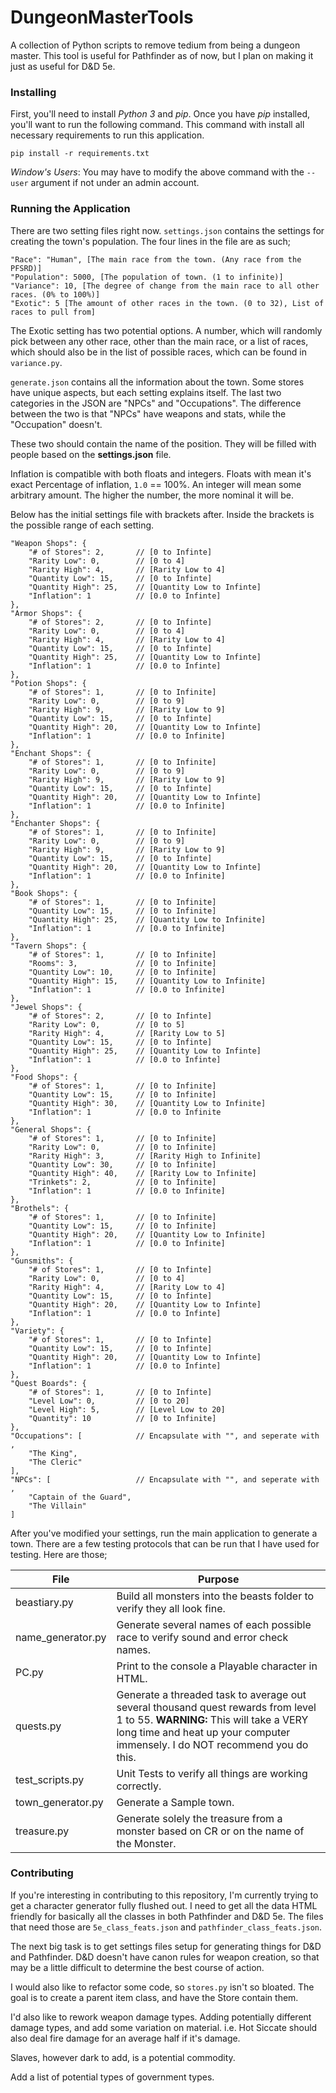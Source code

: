 # DungeonMasterTools
A collection of Python scripts to remove tedium from being a dungeon master. This tool is useful for Pathfinder as of now, but I plan on making it just as useful for D&amp;D 5e.

### Installing 
First, you'll need to install *Python 3* and *pip*. Once you have *pip* installed, you'll want to run the following command. This command with install all necessary requirements to run this application. 

    pip install -r requirements.txt

_Window's Users_: You may have to modify the above command with the ```--user``` argument if not under an admin account.

### Running the Application

There are two setting files right now. `settings.json` contains the settings for creating the town's population. The four lines in the file are as such;

    "Race": "Human", [The main race from the town. (Any race from the PFSRD)]
    "Population": 5000, [The population of town. (1 to infinite)]
    "Variance": 10, [The degree of change from the main race to all other races. (0% to 100%)]
    "Exotic": 5 [The amount of other races in the town. (0 to 32), List of races to pull from]

The Exotic setting has two potential options. A number, which will randomly pick between any other race, other than the main race, or a list of races, which should also be in the list of possible races, which can be found in `variance.py`.

`generate.json` contains all the information about the town. Some stores have unique aspects, but each setting explains itself. The last two categories in the JSON are "NPCs" and "Occupations". The difference between the two is that "NPCs" have weapons and stats, while the "Occupation" doesn't. 

These two should contain the name of the position. They will be filled with people based on the **settings.json** file.

Inflation is compatible with both floats and integers. Floats with mean it's exact Percentage of inflation, `1.0` == 100%. An integer will mean some arbitrary amount. The higher the number, the more nominal it will be.

Below has the initial settings file with brackets after. Inside the brackets is the possible range of each setting.

    "Weapon Shops": {
        "# of Stores": 2,       // [0 to Infinte]
        "Rarity Low": 0,        // [0 to 4]
        "Rarity High": 4,       // [Rarity Low to 4]
        "Quantity Low": 15,     // [0 to Infinte]
        "Quantity High": 25,    // [Quantity Low to Infinte]
        "Inflation": 1          // [0.0 to Infinte]
    },
    "Armor Shops": {
        "# of Stores": 2,       // [0 to Infinte]
        "Rarity Low": 0,        // [0 to 4]
        "Rarity High": 4,       // [Rarity Low to 4]
        "Quantity Low": 15,     // [0 to Infinte]
        "Quantity High": 25,    // [Quantity Low to Infinte]
        "Inflation": 1          // [0.0 to Infinte]
    },
    "Potion Shops": {
        "# of Stores": 1,       // [0 to Infinite]
        "Rarity Low": 0,        // [0 to 9]
        "Rarity High": 9,       // [Rarity Low to 9]
        "Quantity Low": 15,     // [0 to Infinte]
        "Quantity High": 20,    // [Quantity Low to Infinte]
        "Inflation": 1          // [0.0 to Infinite]
    },
    "Enchant Shops": {
        "# of Stores": 1,       // [0 to Infinite]
        "Rarity Low": 0,        // [0 to 9]
        "Rarity High": 9,       // [Rarity Low to 9]
        "Quantity Low": 15,     // [0 to Infinte]
        "Quantity High": 20,    // [Quantity Low to Infinte]
        "Inflation": 1          // [0.0 to Infinite]
    },
    "Enchanter Shops": {
        "# of Stores": 1,       // [0 to Infinite]
        "Rarity Low": 0,        // [0 to 9]
        "Rarity High": 9,       // [Rarity Low to 9]
        "Quantity Low": 15,     // [0 to Infinte]
        "Quantity High": 20,    // [Quantity Low to Infinte]
        "Inflation": 1          // [0.0 to Infinite]
    },
    "Book Shops": {
        "# of Stores": 1,       // [0 to Infinite]
        "Quantity Low": 15,     // [0 to Infinite]
        "Quantity High": 25,    // [Quantity Low to Infinite]
        "Inflation": 1          // [0.0 to Infinite]
    },
    "Tavern Shops": {
        "# of Stores": 1,       // [0 to Infinite]
        "Rooms": 3,             // [0 to Infinite]
        "Quantity Low": 10,     // [0 to Infinite]
        "Quantity High": 15,    // [Quantity Low to Infinite]
        "Inflation": 1          // [0.0 to Infinite]
    },
    "Jewel Shops": {
        "# of Stores": 2,       // [0 to Infinte]
        "Rarity Low": 0,        // [0 to 5]
        "Rarity High": 4,       // [Rarity Low to 5]
        "Quantity Low": 15,     // [0 to Infinte]
        "Quantity High": 25,    // [Quantity Low to Infinte]
        "Inflation": 1          // [0.0 to Infinte]
    },
    "Food Shops": {
        "# of Stores": 1,       // [0 to Infinite]
        "Quantity Low": 15,     // [0 to Infinite]
        "Quantity High": 30,    // [Quantity Low to Infinite]
        "Inflation": 1          // [0.0 to Infinite
    },
    "General Shops": {
        "# of Stores": 1,       // [0 to Infinite]
        "Rarity Low": 0,        // [0 to Infinite]
        "Rarity High": 3,       // [Rarity High to Infinite]
        "Quantity Low": 30,     // [0 to Infinite]
        "Quantity High": 40,    // [Rarity Low to Infinite]
        "Trinkets": 2,          // [0 to Infinite]
        "Inflation": 1          // [0.0 to Infinite]
    },
    "Brothels": {
        "# of Stores": 1,       // [0 to Infinite]
        "Quantity Low": 15,     // [0 to Infinite]
        "Quantity High": 20,    // [Quantity Low to Infinite]
        "Inflation": 1          // [0.0 to Infinite]
    },
    "Gunsmiths": {
        "# of Stores": 1,       // [0 to Infinte]
        "Rarity Low": 0,        // [0 to 4]
        "Rarity High": 4,       // [Rarity Low to 4]
        "Quantity Low": 15,     // [0 to Infinte]
        "Quantity High": 20,    // [Quantity Low to Infinte]
        "Inflation": 1          // [0.0 to Infinte]
    },
    "Variety": {
        "# of Stores": 1,       // [0 to Infinte]
        "Quantity Low": 15,     // [0 to Infinte]
        "Quantity High": 20,    // [Quantity Low to Infinte]
        "Inflation": 1          // [0.0 to Infinte]
    },
    "Quest Boards": {
        "# of Stores": 1,       // [0 to Infinte]
        "Level Low": 0,         // [0 to 20]
        "Level High": 5,        // [Level Low to 20]
        "Quantity": 10          // [0 to Infinite]
    },
    "Occupations": [            // Encapsulate with "", and seperate with ,
        "The King",
        "The Cleric"
    ],
    "NPCs": [                   // Encapsulate with "", and seperate with ,
        "Captain of the Guard",
        "The Villain"
    ]

After you've modified your settings, run the main application to generate a town. There are a few testing protocols that can be run that I have used for testing. Here are those;

| File               | Purpose       |
| ------------------ | ------------- |
| beastiary.py       | Build all monsters into the beasts folder to verify they all look fine. |
| name_generator.py  | Generate several names of each possible race to verify sound and error check names. |
| PC.py              | Print to the console a Playable character in HTML. |
| quests.py          | Generate a threaded task to average out several thousand quest rewards from level 1 to 55. **WARNING:** This will take a VERY long time and heat up your computer immensely. I do NOT recommend you do this. |
| test_scripts.py    | Unit Tests to verify all things are working correctly. |
| town_generator.py  | Generate a Sample town. |
| treasure.py        | Generate solely the treasure from a monster based on CR or on the name of the Monster. |

### Contributing

If you're interesting in contributing to this repository, I'm currently trying to get a character generator fully flushed out. I need to get all the data HTML friendly for basically all the classes in both Pathfinder and D&D 5e. The files that need those are `5e_class_feats.json` and `pathfinder_class_feats.json`.

The next big task is to get settings files setup for generating things for D&D and Pathfinder. D&D doesn't have canon rules for weapon creation, so that may be a little difficult to determine the best course of action.

I would also like to refactor some code, so `stores.py` isn't so bloated. The goal is to create a parent item class, and have the Store contain them.

I'd also like to rework weapon damage types. Adding potentially different damage types, and add some variation on material. i.e. Hot Siccate should also deal fire damage for an average half if it's damage.

Slaves, however dark to add, is a potential commodity.

Add a list of potential types of government types.
